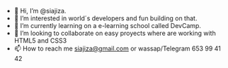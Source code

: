 - 👋 Hi, I’m @siajiza.
- 👀 I’m interested in world´s developers and fun building on that.
- 🌱 I’m currently learning on a e-learning school called DevCamp.
- 💞️ I’m looking to collaborate on easy proyects where are working with HTML5 and CSS3
- 📫 How to reach me siajiza@gmail.com or wassap/Telegram 653 99 41 42

<!---
siajiza/siajiza is a ✨ special ✨ repository because its `README.md` (this file) appears on your GitHub profile.
You can click the Preview link to take a look at your changes.
--->
